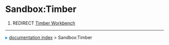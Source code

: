 # Sandbox:Timber
1.  REDIRECT [Timber Workbench](Timber_Workbench.md)



---
![](images/Right_arrow.png) [documentation index](../README.md) > Sandbox:Timber
